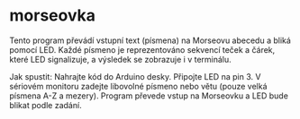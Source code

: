 # morseovka
Tento program převádí vstupní text (písmena) na Morseovu abecedu a bliká pomocí LED. Každé písmeno je reprezentováno sekvencí teček a čárek, které LED signalizuje, a výsledek se zobrazuje i v terminálu.

Jak spustit:
Nahrajte kód do Arduino desky.
Připojte LED na pin 3.
V sériovém monitoru zadejte libovolné písmeno nebo větu (pouze velká písmena A-Z a mezery).
Program převede vstup na Morseovku a LED bude blikat podle zadání.
